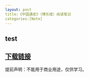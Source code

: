 ```yaml
---
layout:	post
title:《中国通史》（傅乐成）阅读笔记
categories:[Note]
---
```


## test









## [下载链接]()

提前声明：不能用于商业用途，仅供学习。